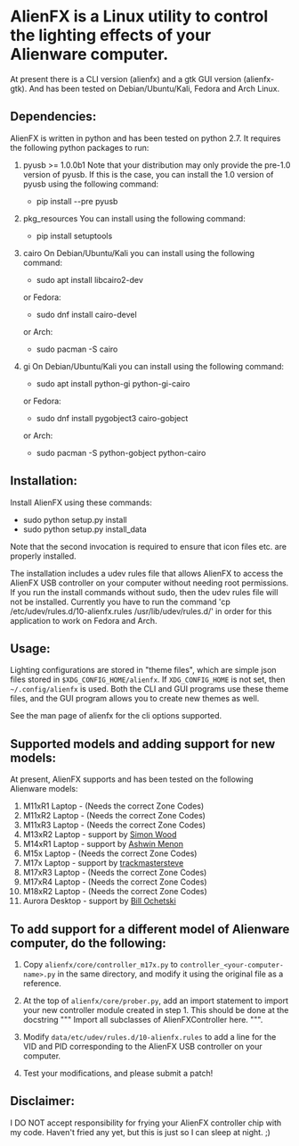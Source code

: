 
AlienFX is a Linux utility to control the lighting effects of your Alienware computer.
============
At present there is a CLI version (alienfx) and a gtk GUI version (alienfx-gtk). And 
has been tested on Debian/Ubuntu/Kali, Fedora and Arch Linux.

Dependencies:
------------

AlienFX is written in python and has been tested on python 2.7. It requires
the following python packages to run:

1. pyusb >= 1.0.0b1
   Note that your distribution may only provide the pre-1.0 version of pyusb. If
   this is the case, you can install the 1.0 version of pyusb using the 
   following command:
      - pip install --pre pyusb

2. pkg_resources
   You can install using the following command:
      - pip install setuptools

3. cairo
   On Debian/Ubuntu/Kali you can install using the following command:
      - sudo apt install libcairo2-dev

   or Fedora:
      - sudo dnf install cairo-devel
      
   or Arch:
      - sudo pacman -S cairo

4. gi
   On Debian/Ubuntu/Kali you can install using the following command:
      - sudo apt install python-gi python-gi-cairo
   
   or Fedora:
      - sudo dnf install pygobject3 cairo-gobject
      
   or Arch:
      - sudo pacman -S python-gobject python-cairo 

Installation:
------------

Install AlienFX using these commands:
  
  - sudo python setup.py install
  - sudo python setup.py install_data

Note that the second invocation is required to ensure that icon files etc. are
properly installed.

The installation includes a udev rules file that allows AlienFX to access the 
AlienFX USB controller on your computer without needing root permissions. If 
you run the install commands without sudo, then the udev rules file will not 
be installed. Currently you have to run the command 'cp /etc/udev/rules.d/10-alienfx.rules 
/usr/lib/udev/rules.d/' in order for this application to work on Fedora and Arch.

Usage:
-----

Lighting configurations are stored in "theme files", which are simple json
files stored in `$XDG_CONFIG_HOME/alienfx`. If `XDG_CONFIG_HOME` is not set, then
`~/.config/alienfx` is used. Both the CLI and GUI programs use these theme
files, and the GUI program allows you to create new themes as well.

See the man page of alienfx for the cli options supported.

Supported models and adding support for new models:
--------------------------------------------------

At present, AlienFX supports and has been tested on the following Alienware models:

1.  M11xR1   Laptop  -  (Needs the correct Zone Codes)
2.  M11xR2   Laptop  -  (Needs the correct Zone Codes)
3.  M11xR3   Laptop  -  (Needs the correct Zone Codes)
4.  M13xR2   Laptop  -  support by [Simon Wood](https://github.com/mungewell)
5.  M14xR1   Laptop  -  support by [Ashwin Menon](https://github.com/ashwinm76)
6.  M15x     Laptop  -  (Needs the correct Zone Codes)
7.  M17x     Laptop  -  support by [trackmastersteve](https://github.com/trackmastersteve)
8.  M17xR3   Laptop  -  (Needs the correct Zone Codes)
9.  M17xR4   Laptop  -  (Needs the correct Zone Codes)
10. M18xR2   Laptop  -  (Needs the correct Zone Codes)
11. Aurora   Desktop -  support by [Bill Ochetski](https://github.com/ochetski)

To add support for a different model of Alienware computer, do the following:
----------------------------------------------------------------------------

1. Copy `alienfx/core/controller_m17x.py` to `controller_<your-computer-name>.py`
   in the same directory, and modify it using the original file as a reference.

2. At the top of `alienfx/core/prober.py`, add an import statement to import your
   new controller module created in step 1. This should be done at the docstring
   """ Import all subclasses of AlienFXController here. """. 

3. Modify `data/etc/udev/rules.d/10-alienfx.rules` to add a line for the VID and 
   PID corresponding to the AlienFX USB controller on your computer.

4. Test your modifications, and please submit a patch!

Disclaimer:
----------

I DO NOT accept responsibility for frying your AlienFX controller chip with my code.
Haven't fried any yet, but this is just so I can sleep at night. ;)
